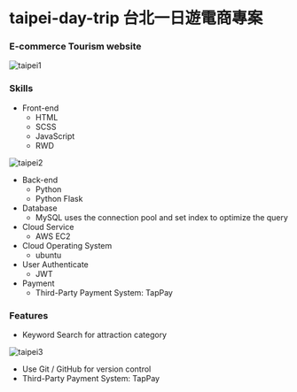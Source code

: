 # taipei-day-trip 台北一日遊電商專案
### E-commerce Tourism website
![taipei1](https://user-images.githubusercontent.com/112619621/224496302-f2a62879-a370-4e59-81b8-58a6a41b9552.gif)

### Skills
- Front-end
  - HTML
  - SCSS
  - JavaScript
  - RWD

![taipei2](https://user-images.githubusercontent.com/112619621/224497153-92a3b3db-49ce-439b-8121-c15049d5765a.gif)

- Back-end
  - Python
  - Python Flask
- Database
  - MySQL uses the connection pool and set index to optimize the query
- Cloud Service
  - AWS EC2
- Cloud Operating System
  - ubuntu
- User Authenticate
  - JWT
- Payment
  - Third-Party Payment System: TapPay

### Features
- Keyword Search for attraction category

![taipei3](https://user-images.githubusercontent.com/112619621/224500972-50c3fff6-e4c3-4829-b279-2e4205fe3795.gif)


- Use Git / GitHub for version control
- Third-Party Payment System: TapPay



